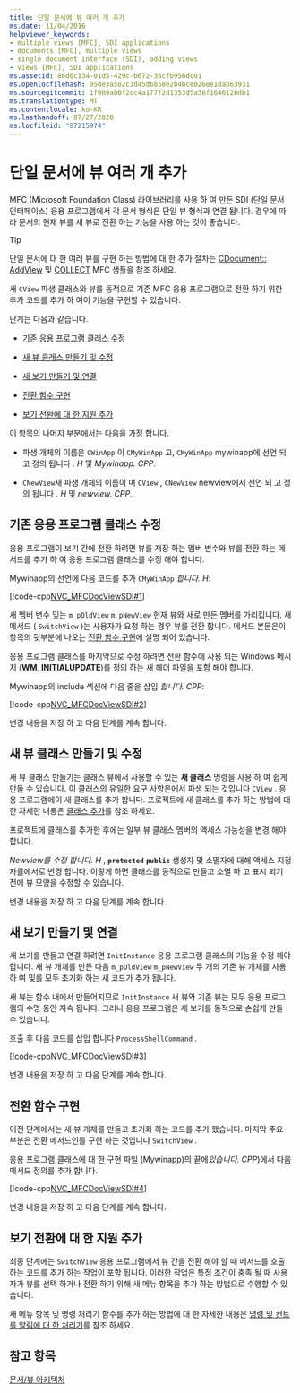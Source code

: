 ```yaml
---
title: 단일 문서에 뷰 여러 개 추가
ms.date: 11/04/2016
helpviewer_keywords:
- multiple views [MFC], SDI applications
- documents [MFC], multiple views
- single document interface (SDI), adding views
- views [MFC], SDI applications
ms.assetid: 86d0c134-01d5-429c-b672-36cfb956dc01
ms.openlocfilehash: 95de3a582c3d45db858e2b4bce0268e1dab63931
ms.sourcegitcommit: 1f009ab0f2cc4a177f2d1353d5a38f164612bdb1
ms.translationtype: MT
ms.contentlocale: ko-KR
ms.lasthandoff: 07/27/2020
ms.locfileid: "87215974"
---
```

# <a name="adding-multiple-views-to-a-single-document"></a>단일 문서에 뷰 여러 개 추가

MFC (Microsoft Foundation Class) 라이브러리를 사용 하 여 만든 SDI (단일 문서 인터페이스) 응용 프로그램에서 각 문서 형식은 단일 뷰 형식과 연결 됩니다. 경우에 따라 문서의 현재 뷰를 새 뷰로 전환 하는 기능을 사용 하는 것이 좋습니다.

> [!TIP]
> 단일 문서에 대 한 여러 뷰를 구현 하는 방법에 대 한 추가 절차는 [CDocument:: AddView](reference/cdocument-class.md#addview) 및 [COLLECT](../overview/visual-cpp-samples.md) MFC 샘플을 참조 하세요.

새 `CView` 파생 클래스와 뷰를 동적으로 기존 MFC 응용 프로그램으로 전환 하기 위한 추가 코드를 추가 하 여이 기능을 구현할 수 있습니다.

단계는 다음과 같습니다.

- [기존 응용 프로그램 클래스 수정](#vcconmodifyexistingapplicationa1)

- [새 뷰 클래스 만들기 및 수정](#vcconnewviewclassa2)

- [새 보기 만들기 및 연결](#vcconattachnewviewa3)

- [전환 함수 구현](#vcconswitchingfunctiona4)

- [보기 전환에 대 한 지원 추가](#vcconswitchingtheviewa5)

이 항목의 나머지 부분에서는 다음을 가정 합니다.

- 파생 개체의 이름은 `CWinApp` 이 `CMyWinApp` 고, `CMyWinApp` mywinapp에 선언 되 고 정의 됩니다 *. H* 및 *Mywinapp. CPP*.

- `CNewView`새 파생 개체의 이름이 며 `CView` , `CNewView` newview에서 선언 되 고 정의 됩니다 *. H* 및 *newview. CPP*.

## <a name="modify-the-existing-application-class"></a><a name="vcconmodifyexistingapplicationa1"></a>기존 응용 프로그램 클래스 수정

응용 프로그램이 보기 간에 전환 하려면 뷰를 저장 하는 멤버 변수와 뷰를 전환 하는 메서드를 추가 하 여 응용 프로그램 클래스를 수정 해야 합니다.

Mywinapp의 선언에 다음 코드를 추가 `CMyWinApp` *합니다. H*:

[!code-cpp[NVC_MFCDocViewSDI#1](codesnippet/cpp/adding-multiple-views-to-a-single-document_1.h)]

새 멤버 변수 및는 `m_pOldView` `m_pNewView` 현재 뷰와 새로 만든 멤버를 가리킵니다. 새 메서드 ( `SwitchView` )는 사용자가 요청 하는 경우 뷰를 전환 합니다. 메서드 본문은이 항목의 뒷부분에 나오는 [전환 함수 구현](#vcconswitchingfunctiona4)에 설명 되어 있습니다.

응용 프로그램 클래스를 마지막으로 수정 하려면 전환 함수에 사용 되는 Windows 메시지 (**WM_INITIALUPDATE**)를 정의 하는 새 헤더 파일을 포함 해야 합니다.

Mywinapp의 include 섹션에 다음 줄을 삽입 *합니다. CPP*:

[!code-cpp[NVC_MFCDocViewSDI#2](codesnippet/cpp/adding-multiple-views-to-a-single-document_2.cpp)]

변경 내용을 저장 하 고 다음 단계를 계속 합니다.

## <a name="create-and-modify-the-new-view-class"></a><a name="vcconnewviewclassa2"></a>새 뷰 클래스 만들기 및 수정

새 뷰 클래스 만들기는 클래스 뷰에서 사용할 수 있는 **새 클래스** 명령을 사용 하 여 쉽게 만들 수 있습니다. 이 클래스의 유일한 요구 사항은에서 파생 되는 것입니다 `CView` . 응용 프로그램에이 새 클래스를 추가 합니다. 프로젝트에 새 클래스를 추가 하는 방법에 대 한 자세한 내용은 [클래스 추가](../ide/adding-a-class-visual-cpp.md)를 참조 하세요.

프로젝트에 클래스를 추가한 후에는 일부 뷰 클래스 멤버의 액세스 가능성을 변경 해야 합니다.

*Newview를 수정 합니다. H* , **`protected`** **`public`** 생성자 및 소멸자에 대해 액세스 지정자를에서로 변경 합니다. 이렇게 하면 클래스를 동적으로 만들고 소멸 하 고 표시 되기 전에 뷰 모양을 수정할 수 있습니다.

변경 내용을 저장 하 고 다음 단계를 계속 합니다.

## <a name="create-and-attach-the-new-view"></a><a name="vcconattachnewviewa3"></a>새 보기 만들기 및 연결

새 보기를 만들고 연결 하려면 `InitInstance` 응용 프로그램 클래스의 기능을 수정 해야 합니다. 새 뷰 개체를 만든 다음 `m_pOldView` `m_pNewView` 두 개의 기존 뷰 개체를 사용 하 여 및를 모두 초기화 하는 새 코드가 추가 됩니다.

새 뷰는 함수 내에서 만들어지므로 `InitInstance` 새 뷰와 기존 뷰는 모두 응용 프로그램의 수명 동안 지속 됩니다. 그러나 응용 프로그램은 새 보기를 동적으로 손쉽게 만들 수 있습니다.

호출 후 다음 코드를 삽입 합니다 `ProcessShellCommand` .

[!code-cpp[NVC_MFCDocViewSDI#3](codesnippet/cpp/adding-multiple-views-to-a-single-document_3.cpp)]

변경 내용을 저장 하 고 다음 단계를 계속 합니다.

## <a name="implement-the-switching-function"></a><a name="vcconswitchingfunctiona4"></a>전환 함수 구현

이전 단계에서는 새 뷰 개체를 만들고 초기화 하는 코드를 추가 했습니다. 마지막 주요 부분은 전환 메서드인를 구현 하는 것입니다 `SwitchView` .

응용 프로그램 클래스에 대 한 구현 파일 (Mywinapp)의 끝에*있습니다. CPP*)에서 다음 메서드 정의를 추가 합니다.

[!code-cpp[NVC_MFCDocViewSDI#4](codesnippet/cpp/adding-multiple-views-to-a-single-document_4.cpp)]

변경 내용을 저장 하 고 다음 단계를 계속 합니다.

## <a name="add-support-for-switching-the-view"></a><a name="vcconswitchingtheviewa5"></a>보기 전환에 대 한 지원 추가

최종 단계에는 `SwitchView` 응용 프로그램에서 뷰 간을 전환 해야 할 때 메서드를 호출 하는 코드를 추가 하는 작업이 포함 됩니다. 이러한 작업은 특정 조건이 충족 될 때 사용자가 뷰를 선택 하거나 전환 하기 위해 새 메뉴 항목을 추가 하는 방법으로 수행할 수 있습니다.

새 메뉴 항목 및 명령 처리기 함수를 추가 하는 방법에 대 한 자세한 내용은 [명령 및 컨트롤 알림에 대 한 처리기](handlers-for-commands-and-control-notifications.md)를 참조 하세요.

## <a name="see-also"></a>참고 항목

[문서/뷰 아키텍처](document-view-architecture.md)
